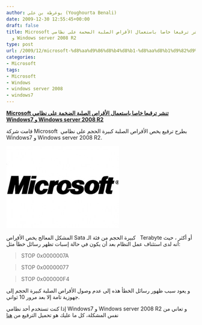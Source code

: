 ```yaml
---
author: يوغرطة بن علي (Youghourta Benali)
date: 2009-12-30 12:55:45+00:00
draft: false
title: Microsoft تنشر ترقيعا خاصا باستعمال الأقراص الصلبة الضخمة على نظامي Windows7
  و Windows server 2008 R2
type: post
url: /2009/12/microsoft-%d8%aa%d9%86%d8%b4%d8%b1-%d8%aa%d8%b1%d9%82%d9%8a%d8%b9%d8%a7-%d8%ae%d8%a7%d8%b5%d8%a7-%d8%a8%d8%a7%d8%b3%d8%aa%d8%b9%d9%85%d8%a7%d9%84-%d8%a7%d9%84%d8%a3%d9%82%d8%b1%d8%a7%d8%b5-%d8%a7/
categories:
- Microsoft
tags:
- Microsoft
- Windows
- windows server 2008
- windows7
---
```


[**Microsoft تنشر ترقيعا خاصا باستعمال الأقراص الصلبة الضخمة على نظامي Windows7 و Windows server 2008 R2**](https://www.it-scoop.com/2009/12/microsoft-%d8%aa%d9%86%d8%b4%d8%b1-%d8%aa%d8%b1%d9%82%d9%8a%d8%b9%d8%a7-%d8%ae%d8%a7%d8%b5%d8%a7-%d8%a8%d8%a7%d8%b3%d8%aa%d8%b9%d9%85%d8%a7%d9%84-%d8%a7%d9%84%d8%a3%d9%82%d8%b1%d8%a7%d8%b5-%d8%a7/)


قامت شركة Microsoft  بطرح ترقيع يخص الأقراص الصلبة كبيرة الحجم على نظامي Windows7 و Windows server 2008 R2.

[![](Microsoft-logo-300x218.jpg)
](https://www.it-scoop.com/2009/12/microsoft-%d8%aa%d9%86%d8%b4%d8%b1-%d8%aa%d8%b1%d9%82%d9%8a%d8%b9%d8%a7-%d8%ae%d8%a7%d8%b5%d8%a7-%d8%a8%d8%a7%d8%b3%d8%aa%d8%b9%d9%85%d8%a7%d9%84-%d8%a7%d9%84%d8%a3%d9%82%d8%b1%d8%a7%d8%b5-%d8%a7/)

المشكل المعالج يخص الأقراص Sata كبيرة الحجم من فئة الـ   Terabyte أو أكثر ، حيث أنه لدى استئناف عمل النظام بعد أن يكون في حالة إسبات تظهر رسائل خطأ مثل:


<blockquote>STOP 0x0000007A</blockquote>




<blockquote>STOP 0x00000077</blockquote>




<blockquote>STOP 0x000000F4</blockquote>


و يعود سبب ظهور رسائل الخطأ هذه إلى عدم وصول الأقراص الصلبة كبيرة الحجم إلى جهوزية تامة إلا بعد مرور 10 ثواني.

إذا كنت تستخدم أحد نظامي Windows7 و Windows server 2008 R2 و تعاني من نفس المشكلة، كل ما عليك هو تحميل الترقيع من [هنا](http://support.microsoft.com/kb/977178/en-us)
